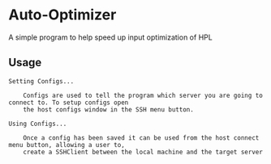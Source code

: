 # Auto-Optimizer
A simple program to help speed up input optimization of HPL

## Usage

    Setting Configs...

        Configs are used to tell the program which server you are going to connect to. To setup configs open
        the host configs window in the SSH menu button.

    Using Configs...

        Once a config has been saved it can be used from the host connect menu button, allowing a user to,
        create a SSHClient between the local machine and the target server

    